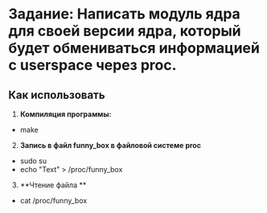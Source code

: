 # Задание: Написать модуль ядра для своей версии ядра, который будет обмениваться информацией с userspace через proc.

## Как использовать
1. **Компиляция программы:**
- make

2. **Запись в файл funny_box в файловой системе proc**
- sudo su
- echo "Text" > /proc/funny_box
  
3. **Чтение файла **
- cat /proc/funny_box

